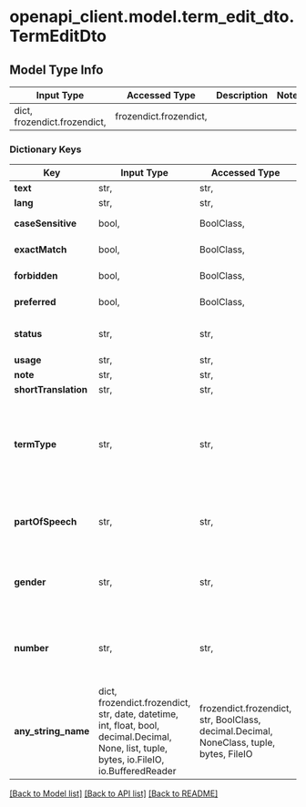 # openapi_client.model.term_edit_dto.TermEditDto

## Model Type Info
Input Type | Accessed Type | Description | Notes
------------ | ------------- | ------------- | -------------
dict, frozendict.frozendict,  | frozendict.frozendict,  |  | 

### Dictionary Keys
Key | Input Type | Accessed Type | Description | Notes
------------ | ------------- | ------------- | ------------- | -------------
**text** | str,  | str,  |  | 
**lang** | str,  | str,  |  | [optional] 
**caseSensitive** | bool,  | BoolClass,  | Default: false | [optional] 
**exactMatch** | bool,  | BoolClass,  | Default: false | [optional] 
**forbidden** | bool,  | BoolClass,  | Default: false | [optional] 
**preferred** | bool,  | BoolClass,  | Default: false | [optional] 
**status** | str,  | str,  |  | [optional] must be one of ["New", "Approved", ] 
**usage** | str,  | str,  |  | [optional] 
**note** | str,  | str,  |  | [optional] 
**shortTranslation** | str,  | str,  |  | [optional] 
**termType** | str,  | str,  |  | [optional] must be one of ["FULL_FORM", "SHORT_FORM", "ACRONYM", "ABBREVIATION", "PHRASE", "VARIANT", ] 
**partOfSpeech** | str,  | str,  |  | [optional] must be one of ["ADJECTIVE", "NOUN", "VERB", "ADVERB", ] 
**gender** | str,  | str,  |  | [optional] must be one of ["MASCULINE", "FEMININE", "NEUTRAL", ] 
**number** | str,  | str,  |  | [optional] must be one of ["SINGULAR", "PLURAL", "UNCOUNTABLE", ] 
**any_string_name** | dict, frozendict.frozendict, str, date, datetime, int, float, bool, decimal.Decimal, None, list, tuple, bytes, io.FileIO, io.BufferedReader | frozendict.frozendict, str, BoolClass, decimal.Decimal, NoneClass, tuple, bytes, FileIO | any string name can be used but the value must be the correct type | [optional]

[[Back to Model list]](../../README.md#documentation-for-models) [[Back to API list]](../../README.md#documentation-for-api-endpoints) [[Back to README]](../../README.md)

